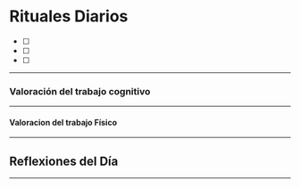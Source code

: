 # Rituales Diarios
- [ ] 
- [ ] 
- [ ] 

- - - 
### Valoración del trabajo cognitivo

---
#### Valoracion del trabajo Físico

- - - 
## Reflexiones del Día

- - - 
